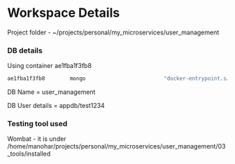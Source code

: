# Workspace Details

Project folder -  ~/projects/personal/my_microservices/user_management

### DB details

Using container ae1fba1f3fb8

```bash
ae1fba1f3fb8        mongo                         "docker-entrypoint.s…"   10 months ago       Up 9 minutes              0.0.0.0:27017->27017/tcp   strapi_mongo
```

DB Name = user_management

DB User details = appdb/test1234

### Testing tool used

Wombat - it is under /home/manohar/projects/personal/my_microservices/user_management/03_tools/installed
